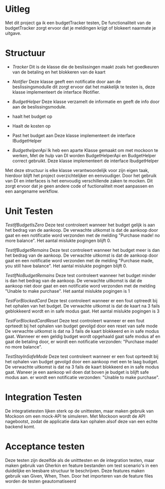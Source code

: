 ﻿# Uitleg
Met dit project ga ik een budgetTracker testen,
De functionaliteit van de budgetTracker zorgt ervoor dat je meldingen krijgt of blokeert naarmate je uitgave.

# Structuur
- *Tracker*
Dit is de klasse die de beslissingen maakt zoals het goedkeuren van de betaling en het blokkeren van de kaart

- *Notifier*
Deze klasse geeft een notificatie door aan de beslissingsmodulle dit zorgt ervoor dat het makkelijk te testen is,
deze klasse implementeert de interface INotifier.

- *BudgetHelper*
Deze klasse verzamelt de informatie en geeft de info door aan de beslissingsmodule.
- haalt het budget op
- Haalt de kosten op
- Past het budget aan
Deze klasse implementeert de interface IBudgetHelper

- *BudgethelperApi*
Ik heb een aparte Klasse gemaakt om met mockoon te werken,
Met de hulp van DI worden BudgetHelperApi en BudgetHelper correct gebruikt.
Deze klasse implementeert de interface IbudgetHelper


Met deze structuur is elke klasse verantwoordelijk voor zijn eigen taak,
hierdoor blijft het project overzichtelijker en eenvoudiger.
Door het gebruik van DI en interfaces is het eenvoudig verschillende zaken te mocken.
Dit zorgt ervoor dat je geen andere code of fuctionaliteit moet aanpassen en een aangename werkflow.

# Unit Testen
*TestIfBudgetIsZero*
Deze test controleert wanneer het budget gelijk is aan het bedrag van de aankoop.
De verwachte uitkomst is dat de aankoop door gaat en een notificatie word verzonden met de melding "Purchase made! no more balance".
Het aantal mislukte pogingen blijft 0.

*TestIfBudgetRemains*
Deze test controleert wanneer het budget meer is dan het bedrag van de aankoop.
De verwachte uitkomst is dat de aankoop door gaat en een notificatie word verzonden met de melding "Purchase made, you still have balance".
Het aantal mislukte pogingen blijft 0.

*TestIfNoBudgetRemains*
Deze test controleert wanneer het budget minder is dan het bedrag van de aankoop.
De verwachte uitkomst is dat de aankoop niet door gaat en een notificatie word verzonden met de melding "Unable to make purchase".
Het aantal mislukte pogingen is 1

*TestForBlockedCard*
Deze test controleert wanneer er een fout optreedt bij het ophalen van het budget.
De verwachte uitkomst is dat de kaart na 3 fails geblokkeerd wordt en in safe modus gaat.
Het aantal mislukte pogingen is 3

*TestForBlockedCardReset*
Deze test controleert wanneer er een fout oprteedt bij het ophalen van budget gevolgd door een reset van safe mode
De verwachte uitkomst is dat na 3 fails de kaart blokkeerd en in safe modus gaat.
Wanneer er een geldig budget wordt opgehaald gaat safe modus af en gaat de betaling door,
er wordt een notificatie verzonden: "Purchase made! no more balance".

*TestStayInSafeMode*
Deze test controleert wanneer er een fout oprteedt bij het ophalen van budget gevolgd door een aankoop met een te laag budget.
De verwachte uitkomst is dat na 3 fails de kaart blokkeerd en in safe modus gaat.
Waneer je een aankoop wil doen dat boven je budget is blijft safe modus aan.
er wordt een notificatie verzonden: "Unable to make purchase".

# Integration Testen
De integratietesten lijken sterk op de unittesten, maar maken gebruik van Mockoon om een mock-API te simuleren.
Met Mockoon wordt de API nagebootst, zodat de applicatie data kan ophalen alsof deze van een echte backend komt.

# Acceptance testen
Deze testen zijn dezelfde als de unitttesten en de integration testen,
maar maken gebruik van Gherkin en feature bestanden om test scenario's in een duidelijke en leesbare structuur te beschrijven.
Deze features maken gebruik van Given, When, Then.
Door het importeren van de feature files worden de testen geautomatiseerd